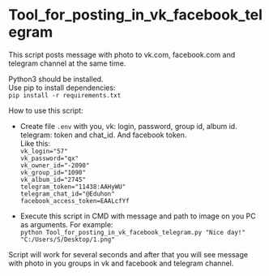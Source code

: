 Tool_for_posting_in_vk_facebook_telegram
=====================
 
This script posts message with photo to vk.com, facebook.com and telegram channel at the same time.  

Python3 should be installed.  
Use pip to install dependencies:  
```pip install -r requirements.txt```

How to use this script:  
* Create file  ```.env``` with you, vk: login, password, group id, album id. telegram: token and chat_id. And facebook token.    
Like this:  
```vk_login="57"```  
```vk_password="qx"```  
```vk_owner_id="-2090"```  
```vk_group_id="1090"```  
```vk_album_id="2745"```  
```telegram_token="11438:AAHyWU"```  
```telegram_chat_id="@Eduhon"```  
```facebook_access_token=EAALcfYf```  

* Execute this script in CMD with message and path to image on you PC as arguments.
For example:  
```python Tool_for_posting_in_vk_facebook_telegram.py "Nice day!" "C:/Users/S/Desktop/1.png"```

Script will work for several seconds and after that you will see message with photo in you groups in vk and facebook and telegram channel.
